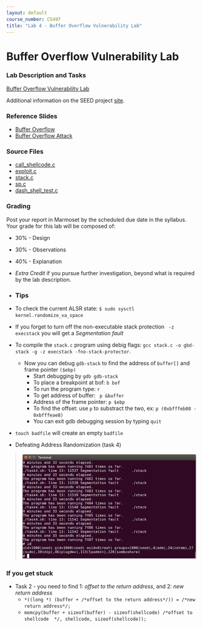 ```yaml
---
layout: default
course_number: CS497
title: "Lab 4 - Buffer Overflow Vulnerability Lab"
---
```


# Buffer Overflow Vulnerability Lab


### Lab Description and Tasks

[Buffer Overflow Vulnerability Lab](Buffer_Overflow.pdf)

Additional information on the SEED project [site](http://www.cis.syr.edu/~wedu/seed/Labs_16.04/Software/Buffer_Overflow/). 

### Reference Slides

- [Buffer Overflow](../lectures/Ch03-BufferOverflow.pdf)
- [Buffer Overflow Attack](../lectures/Buffer_Overflow.pdf)

### Source Files

- [call_shellcode.c](buffer/call_shellcode.c)
- [exploit.c](buffer/exploit.c)
- [stack.c](buffer/stack.c)
- [sp.c](buffer/sp.c)
- [dash_shell_test.c](buffer/dash_shell_test.c)

### Grading

Post your report in Marmoset by the scheduled due date in the syllabus. Your grade for this lab will be composed of:
- 30% - Design
- 30% - Observations
- 40% - Explanation
- *Extra Credit* if you pursue further investigation, beyond what is required by the lab description.

- ### Tips

- To check the current ALSR state: ```$ sudo sysctl kernel.randomize_va_space```
- If you forget to turn off the non-executable stack protection ``` -z execstack``` you will get a *Segmentation fault*
- To compile the ```stack.c``` program using debig flags: ```gcc stack.c -o gbd-stack -g -z execstack -fno-stack-protector```. 
  - Now you can debug ```gdb-stack``` to find the address of ```buffer[]``` and frame pointer ```($ebp)``` 
    - Start debugging by ```gdb gdb-stack```
    - To place a breakpoint at bof: ```b bof``` 
    - To run the program type: ```r```
    - To get address of buffer: ``` p &buffer``` 
    - Address of the frame pointer: ```p $ebp```
    - To find the offset: use ```p``` to substract the two, ex: ```p (0xbfffeb08 - 0xbfffeae8)```
    - You can exit gdb debugging session by typing ```quit```
    
- ```touch badfile``` will create an empty ```badfile```
- Defeating Address Randomization (task 4) 
>![image](buffer/task4.jpg) 

### If you get stuck
- Task 2 - you need to find 1: *offset to the return address*, and 2: *new return address*
  - ```*((long *) (buffer + /*offset to the return address*/)) = /*new return address*/;```
  - ```memcpy(buffer + sizeof(buffer) - sizeof(shellcode) /*offset to shellcode  */, shellcode, sizeof(shellcode));```

